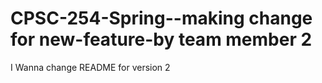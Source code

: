 # CPSC-254-Spring--making change for new-feature-by team member 2
I Wanna change README for version 2
